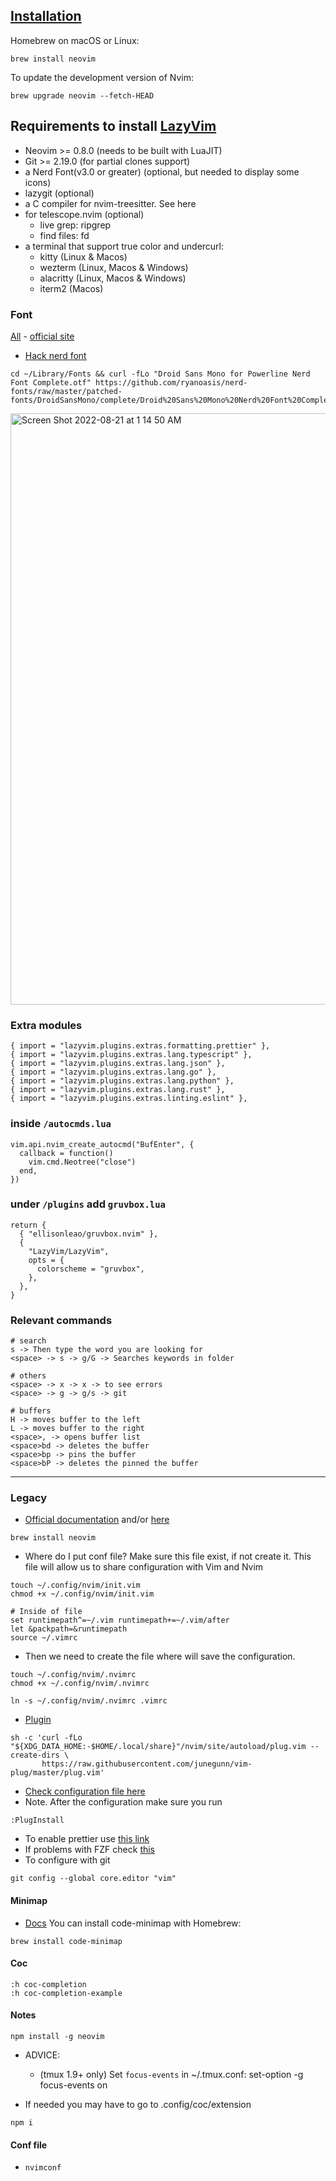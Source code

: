 ## [Installation](https://github.com/neovim/neovim/wiki/Installing-Neovim)

Homebrew on macOS or Linux:
```
brew install neovim
```

To update the development version of Nvim:
```
brew upgrade neovim --fetch-HEAD
```

## Requirements to install [LazyVim](https://www.lazyvim.org/)

- Neovim >= 0.8.0 (needs to be built with LuaJIT)
- Git >= 2.19.0 (for partial clones support)
- a Nerd Font(v3.0 or greater) (optional, but needed to display some icons)
- lazygit (optional)
- a C compiler for nvim-treesitter. See here
- for telescope.nvim (optional)
  - live grep: ripgrep
  - find files: fd
- a terminal that support true color and undercurl:
  - kitty (Linux & Macos)
  - wezterm (Linux, Macos & Windows)
  - alacritty (Linux, Macos & Windows)
  - iterm2 (Macos)
 
### Font
[All](https://github.com/ryanoasis/nerd-fonts#patched-fonts) - [official site](https://www.nerdfonts.com/)
  - [Hack nerd font](https://github.com/ryanoasis/nerd-fonts/tree/master/patched-fonts/Hack#macos)
  
```
cd ~/Library/Fonts && curl -fLo "Droid Sans Mono for Powerline Nerd Font Complete.otf" https://github.com/ryanoasis/nerd-fonts/raw/master/patched-fonts/DroidSansMono/complete/Droid%20Sans%20Mono%20Nerd%20Font%20Complete.otf
```

<img width="946" alt="Screen Shot 2022-08-21 at 1 14 50 AM" src="https://user-images.githubusercontent.com/33442330/185778221-adabf65b-400a-41bd-8414-ce1dddbd9da6.png">

### Extra modules
```
{ import = "lazyvim.plugins.extras.formatting.prettier" },
{ import = "lazyvim.plugins.extras.lang.typescript" },
{ import = "lazyvim.plugins.extras.lang.json" },
{ import = "lazyvim.plugins.extras.lang.go" },
{ import = "lazyvim.plugins.extras.lang.python" },
{ import = "lazyvim.plugins.extras.lang.rust" },
{ import = "lazyvim.plugins.extras.linting.eslint" },
```
### inside `/autocmds.lua`
```
vim.api.nvim_create_autocmd("BufEnter", {
  callback = function()
    vim.cmd.Neotree("close")
  end,
})
```

### under `/plugins` add `gruvbox.lua`
```
return {
  { "ellisonleao/gruvbox.nvim" },
  {
    "LazyVim/LazyVim",
    opts = {
      colorscheme = "gruvbox",
    },
  },
}

```

### Relevant commands
```
# search
s -> Then type the word you are looking for
<space> -> s -> g/G -> Searches keywords in folder

# others
<space> -> x -> x -> to see errors
<space> -> g -> g/s -> git

# buffers
H -> moves buffer to the left
L -> moves buffer to the right
<space>, -> opens buffer list
<space>bd -> deletes the buffer
<space>bp -> pins the buffer
<space>bP -> deletes the pinned the buffer
```
---

### Legacy
- [Official documentation](https://neovim.io/) and/or [here](https://github.com/neovim/neovim/wiki/Installing-Neovim#macos--os-x)
```
brew install neovim
```
- Where do I put conf file?
Make sure this file exist, if not create it. This file will allow us to share configuration with Vim and Nvim
```
touch ~/.config/nvim/init.vim
chmod +x ~/.config/nvim/init.vim

# Inside of file
set runtimepath^=~/.vim runtimepath+=~/.vim/after
let &packpath=&runtimepath
source ~/.vimrc
```
- Then we need to create the file where will save the configuration.
```
touch ~/.config/nvim/.nvimrc
chmod +x ~/.config/nvim/.nvimrc

ln -s ~/.config/nvim/.nvimrc .vimrc
```
- [Plugin](https://github.com/junegunn/vim-plug)
```
sh -c 'curl -fLo "${XDG_DATA_HOME:-$HOME/.local/share}"/nvim/site/autoload/plug.vim --create-dirs \
       https://raw.githubusercontent.com/junegunn/vim-plug/master/plug.vim'
```
- [Check configuration file here](https://github.com/cjairm/mac_conf/tree/main/nvim)
- Note. After the configuration make sure you run
```
:PlugInstall
```
- To enable prettier use [this link](https://github.com/neoclide/coc-prettier)
- If problems with FZF check [this](https://www.npmjs.com/package/coc-fzf-preview)
- To configure with git
```
git config --global core.editor "vim"
```
#### Minimap
- [Docs](https://github.com/yavko/minimap.nvim)
You can install code-minimap with Homebrew:
```
brew install code-minimap
```
#### Coc
```
:h coc-completion
:h coc-completion-example
```
#### Notes
```
npm install -g neovim
```

- ADVICE:
  - (tmux 1.9+ only) Set `focus-events` in ~/.tmux.conf:
      set-option -g focus-events on
      
- If needed you may have to go to .config/coc/extension
```
npm i
```
      
#### Conf file
- `nvimconf`
